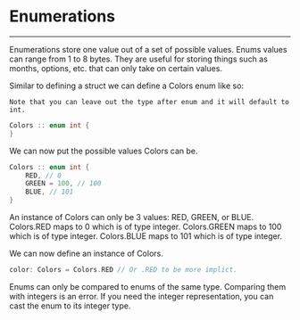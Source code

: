 # Enumerations
---

Enumerations store one value out of a set of possible values. Enums values can range from 1 to 8 bytes.
They are useful for storing things such as months, options, etc. that can only take on certain values.

Similar to defining a struct we can define a Colors enum like so:
```shell
Note that you can leave out the type after enum and it will default to int.
```
```cpp
Colors :: enum int {
}
```

We can now put the possible values Colors can be.
```cpp
Colors :: enum int {
    RED, // 0
    GREEN = 100, // 100
    BLUE, // 101
}
```

An instance of Colors can only be 3 values: RED, GREEN, or BLUE.
Colors.RED maps to 0 which is of type integer.
Colors.GREEN maps to 100 which is of type integer.
Colors.BLUE maps to 101 which is of type integer.

We can now define an instance of Colors.
```cpp
color: Colors = Colors.RED // Or .RED to be more implict.
```

Enums can only be compared to enums of the same type. Comparing them with integers is an error.
If you need the integer representation, you can cast the enum to its integer type.